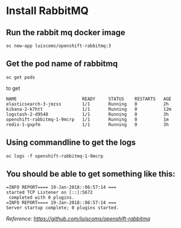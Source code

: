 # Install RabbitMQ
## Run the rabbit mq docker image

```
oc new-app luiscoms/openshift-rabbitmq:3
```

## Get the pod name of rabbitmq

```
oc get pods
```

to get

```
NAME                         READY     STATUS    RESTARTS   AGE
elasticsearch-3-jmzss        1/1       Running   0          2h
kibana-2-k7htt               1/1       Running   0          12m
logstash-2-d9548             1/1       Running   0          3h
openshift-rabbitmq-1-9mcrp   1/1       Running   0          1m
redis-1-gxpfm                1/1       Running   0          3h
```

## Using commandline to get the logs
```
oc logs -f openshift-rabbitmq-1-9mcrp
```

## You should be able to get something like this:

```
=INFO REPORT==== 19-Jan-2018::06:57:14 ===
started TCP Listener on [::]:5672
 completed with 0 plugins.
=INFO REPORT==== 19-Jan-2018::06:57:14 ===
Server startup complete; 0 plugins started.
```

*Reference: https://github.com/luiscoms/openshift-rabbitmq*
